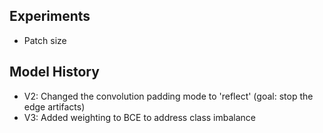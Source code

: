 ## Experiments

* Patch size

## Model History

* V2: Changed the convolution padding mode to 'reflect' (goal: stop the edge artifacts)
* V3: Added weighting to BCE to address class imbalance
